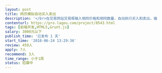 ```yaml
---                
layout: post       
title: 网页模拟自动买入卖出           
description: '</br>在交易网站交易框输入相同价格和相同数量，自动执行买入和卖出，循环执行，交易速度越快越好，因为他们网站没有api  只能手动点击网页购买所以需要一个模拟人操作的程序</br>'     
contenturl: https://pro.lagou.com/project/8543.html      
tags: [前端开发,HTML5,Grunt.js]            
salary: 3000元以下          
publish_time: '已发布 1 天'         
start_time: '2018-06-24 13:29:36'           
review: 459人                   
apply: 7人                   
recommend: 3人                   
time_range: 小于1周              
status: 招募中                  
---                 
```

